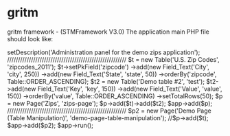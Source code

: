 gritm
=====

gritm framework - (STMFramework V3.0)
The application main PHP file should look like:

<?php
/**
 * Index file for the application
 * 
 * @since Mar 18, 2013
 * @author Gregoryc
 */
$app = new Application('Demo Zips Application');
$app->setDescription('Administration panel for the demo zips application');

///////////////////////////////////////////////////////

$t = new Table('U.S. Zip Codes', 'zipcodes_2011');
$t->setPkField('zipcode')
        ->add(new Field_Text('City', 'city', 250))
        ->add(new Field_Text('State', 'state', 50))
        ->orderBy('zipcode', Table::ORDER_ASCENDING);


$t2 = new Table('Demo table #2', 'test');
$t2->add(new Field_Text('Key', 'key', 150))
        ->add(new Field_Text('Value', 'value', 150))
        ->orderBy('value', Table::ORDER_ASCENDING)
        ->setTotalRows(50);



$p = new Page('Zips', 'zips-page');
$p->add($t)->add($t2);

$app->add($p);


///////////////////////////////////////////////////////
$p2 = new Page('Demo Page (Table Manipulation)', 'demo-page-table-manipulation');
//$p->add($t);
$app->add($p2);

$app->run();

